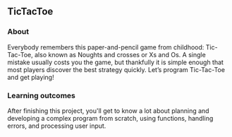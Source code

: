 ## TicTacToe

### About

Everybody remembers this paper-and-pencil game from childhood: Tic-Tac-Toe, also known as Noughts and crosses or Xs and Os. A single mistake usually costs you the game, but thankfully it is simple enough that most players discover the best strategy quickly. Let’s program Tic-Tac-Toe and get playing!

### Learning outcomes

After finishing this project, you'll get to know a lot about planning and developing a complex program from scratch, using functions, handling errors, and processing user input.
